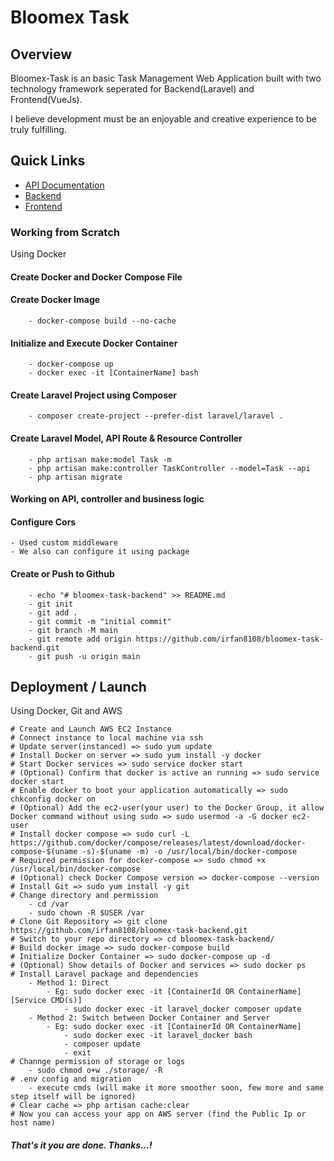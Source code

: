 ﻿# Bloomex Task

## Overview

Bloomex-Task is an basic Task Management Web Application built with two technology framework seperated for Backend(Laravel) and Frontend(VueJs).

I believe development must be an enjoyable and creative experience to be truly fulfilling.

## Quick Links

- [API Documentation](https://documenter.getpostman.com/view/2611803/2sA3BoZrF3)
- [Backend](http://54.253.70.47:8000/public)
- [Frontend](http://amiss.in/bloomex)

### Working from Scratch

Using Docker

  #### Create Docker and Docker Compose File
  #### Create Docker Image
		- docker-compose build --no-cache
  #### Initialize and Execute Docker Container
		- docker-compose up
		- docker exec -it [ContainerName] bash
  #### Create Laravel Project using Composer
		- composer create-project --prefer-dist laravel/laravel .
  #### Create Laravel Model, API Route & Resource Controller
		- php artisan make:model Task -m
		- php artisan make:controller TaskController --model=Task --api
		- php artisan migrate

  #### Working on API, controller and business logic

  #### Configure Cors
    - Used custom middleware
    - We also can configure it using package

  #### Create or Push to Github
		- echo "# bloomex-task-backend" >> README.md
		- git init
		- git add .
		- git commit -m "initial commit"
		- git branch -M main
		- git remote add origin https://github.com/irfan8108/bloomex-task-backend.git
		- git push -u origin main

## Deployment / Launch

Using Docker, Git and AWS

	# Create and Launch AWS EC2 Instance
	# Connect instance to local machine via ssh
	# Update server(instanced) => sudo yum update
	# Install Docker on server => sudo yum install -y docker
	# Start Docker services => sudo service docker start
	# (Optional) Confirm that docker is active an running => sudo service docker start
	# Enable docker to boot your application automatically => sudo chkconfig docker on
	# (Optional) Add the ec2-user(your user) to the Docker Group, it allow Docker command without using sudo => sudo usermod -a -G docker ec2-user
	# Install docker compose => sudo curl -L https://github.com/docker/compose/releases/latest/download/docker-compose-$(uname -s)-$(uname -m) -o /usr/local/bin/docker-compose 
	# Required permission for docker-compose => sudo chmod +x /usr/local/bin/docker-compose
	# (Optional) check Docker Compose version => docker-compose --version
	# Install Git => sudo yum install -y git
	# Change directory and permission
		- cd /var
		- sudo chown -R $USER /var
	# Clone Git Repository => git clone https://github.com/irfan8108/bloomex-task-backend.git
	# Switch to your repo directory => cd bloomex-task-backend/
	# Build docker image => sudo docker-compose build
	# Initialize Docker Container => sudo docker-compose up -d
	# (Optional) Show details of Docker and services => sudo docker ps
	# Install Laravel package and dependencies
		- Method 1: Direct
			- Eg: sudo docker exec -it [ContainerId OR ContainerName] [Service CMD(s)]
				- sudo docker exec -it laravel_docker composer update
		- Method 2: Switch between Docker Container and Server
			- Eg: sudo docker exec -it [ContainerId OR ContainerName]
				- sudo docker exec -it laravel_docker bash
				- composer update
				- exit
	# Channge permission of storage or logs
		- sudo chmod o+w ./storage/ -R
	# .env config and migration
		- execute cmds (will make it more smoother soon, few more and same step itself will be ignored)
	# Clear cache => php artisan cache:clear
	# Now you can access your app on AWS server (find the Public Ip or host name)

##### That's it you are done. Thanks...!
